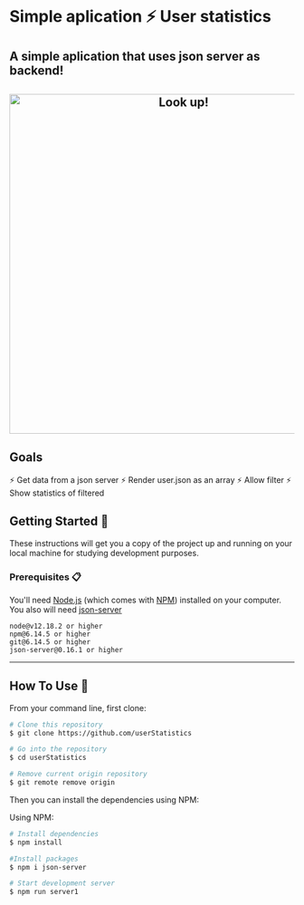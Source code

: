 # Simple aplication ⚡️ User statistics

## A simple aplication that uses json server as backend!

<h2 align="center">
  <img src="https://media.giphy.com/media/3oFzmq6Kj4yXZUVHmE/giphy.gif" alt="Look up!" width="600px" />
  <br>
</h2>

## Goals

⚡️ Get data from a json server
⚡️ Render user.json as an array
⚡️ Allow filter
⚡️ Show statistics of filtered

## Getting Started 🚀

These instructions will get you a copy of the project up and running on your local machine for studying development purposes. 

### Prerequisites 📋

You'll need [Node.js](https://nodejs.org/en/download/) (which comes with [NPM](http://npmjs.com)) installed on your computer. You also will need [json-server](https://www.npmjs.com/package/json-server)

```
node@v12.18.2 or higher
npm@6.14.5 or higher
git@6.14.5 or higher
json-server@0.16.1 or higher

```

---

## How To Use 🔧

From your command line, first clone:

```bash
# Clone this repository
$ git clone https://github.com/userStatistics

# Go into the repository
$ cd userStatistics

# Remove current origin repository
$ git remote remove origin
```

Then you can install the dependencies using NPM:

Using NPM:
```bash
# Install dependencies
$ npm install

#Install packages
$ npm i json-server

# Start development server
$ npm run server1
```
